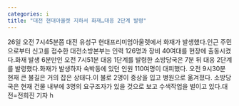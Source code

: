 ```yaml
---
categories: i
title: "대전 현대아울렛 지하서 화재…대응 2단계 발령"
---
```

26일 오전 7시45분쯤 대전 유성구 현대프리미엄아울렛에서 화재가 발생했다.인근 주민으로부터 신고를 접수한 대전소방본부는 인력 126명과 장비 40여대를 현장에 출동시켰다.화재 발생 6분만인 오전 7시51분 대응 1단계를 발령한 소방당국은 7분 뒤 대응 2단계를 발령했다.화재가 발생하자 숙박동에 있던 인원 110여명이 대피했다. 오전 9시30분 현재 큰 불길은 거의 잡은 상태다.이 불로 2명이 중상을 입고 병원으로 옮겨졌다. 소방당국은 현재 건물 내부에 3명의 요구조자가 있을 것으로 보고 수색작업을 벌이고 있다.대전=전희진 기자 h